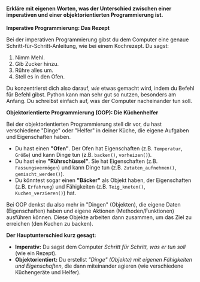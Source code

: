 



#### Erkläre mit eigenen Worten, was der Unterschied zwischen einer imperativen und einer objektorientierten Programmierung ist.






**Imperative Programmierung: Das Rezept**

Bei der imperativen Programmierung gibst du dem Computer eine genaue Schritt-für-Schritt-Anleitung, wie bei einem Kochrezept. Du sagst:

1. Nimm Mehl.
2. Gib Zucker hinzu.
3. Rühre alles um.
4. Stell es in den Ofen.

Du konzentrierst dich also darauf, _wie_ etwas gemacht wird, indem du Befehl für Befehl gibst. Python kann man sehr gut so nutzen, besonders am Anfang. Du schreibst einfach auf, was der Computer nacheinander tun soll.

**Objektorientierte Programmierung (OOP): Die Küchenhelfer**

Bei der objektorientierten Programmierung stell dir vor, du hast verschiedene "Dinge" oder "Helfer" in deiner Küche, die eigene Aufgaben und Eigenschaften haben.

- Du hast einen **"Ofen"**. Der Ofen hat Eigenschaften (z.B. `Temperatur`, `Größe`) und kann Dinge tun (z.B. `backen()`, `vorheizen()`).
- Du hast eine **"Rührschüssel"**. Sie hat Eigenschaften (z.B. `Fassungsvermögen`) und kann Dinge tun (z.B. `Zutaten_aufnehmen()`, `gemischt_werden()`).
- Du könntest sogar einen **"Bäcker"** als Objekt haben, der Eigenschaften (z.B. `Erfahrung`) und Fähigkeiten (z.B. `Teig_kneten()`, `Kuchen_verzieren()`) hat.

Bei OOP denkst du also mehr in "Dingen" (Objekten), die eigene Daten (Eigenschaften) haben und eigene Aktionen (Methoden/Funktionen) ausführen können. Diese Objekte arbeiten dann zusammen, um das Ziel zu erreichen (den Kuchen zu backen).

**Der Hauptunterschied kurz gesagt:**

- **Imperativ:** Du sagst dem Computer _Schritt für Schritt, was er tun soll_ (wie ein Rezept).
- **Objektorientiert:** Du erstellst _"Dinge" (Objekte) mit eigenen Fähigkeiten und Eigenschaften_, die dann miteinander agieren (wie verschiedene Küchengeräte und Helfer).